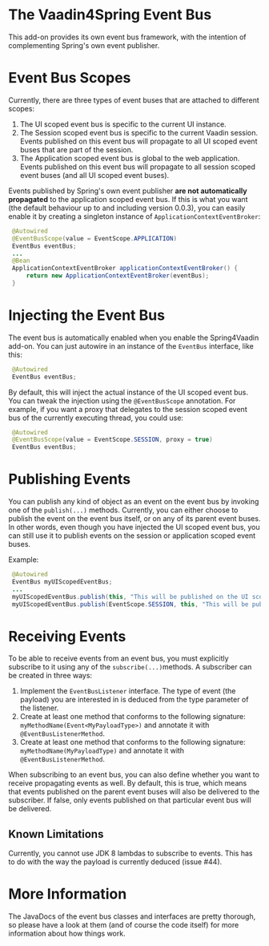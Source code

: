 The Vaadin4Spring Event Bus
===========================

This add-on provides its own event bus framework, with the intention of complementing Spring's own event publisher.

# Event Bus Scopes

Currently, there are three types of event buses that are attached to different scopes:

1. The UI scoped event bus is specific to the current UI instance.
2. The Session scoped event bus is specific to the current Vaadin session. Events published on this event bus will propagate
   to all UI scoped event buses that are part of the session.
3. The Application scoped event bus is global to the web application. Events published on this event bus will propagate to
   all session scoped event buses (and all UI scoped event buses).

Events published by Spring's own event publisher **are not automatically propagated** to the application scoped event bus.
If this is what you want (the default behaviour up to and including version 0.0.3), you can easily enable it by
creating a singleton instance of ```ApplicationContextEventBroker```:

```java
 @Autowired
 @EventBusScope(value = EventScope.APPLICATION)
 EventBus eventBus;
 ...
 @Bean
 ApplicationContextEventBroker applicationContextEventBroker() {
     return new ApplicationContextEventBroker(eventBus);
 }
```    

# Injecting the Event Bus

The event bus is automatically enabled when you enable the Spring4Vaadin add-on. You can just autowire in an instance
of the ```EventBus``` interface, like this:

```java
 @Autowired
 EventBus eventBus;
```

By default, this will inject the actual instance of the UI scoped event bus. You can tweak the injection using the
```@EventBusScope``` annotation. For example, if you want a proxy that delegates to the session scoped event bus
of the currently executing thread, you could use:

```java
 @Autowired
 @EventBusScope(value = EventScope.SESSION, proxy = true)
 EventBus eventBus;
```

# Publishing Events

You can publish any kind of object as an event on the event bus by invoking one of the ```publish(...)``` methods.
Currently, you can either choose to publish the event on the event bus itself, or on any of its parent event buses.
In other words, even though you have injected the UI scoped event bus, you can still use it to publish events on the
session or application scoped event buses.

Example:

```java
 @Autowired
 EventBus myUIScopedEventBus;
 ...
 myUIScopedEventBus.publish(this, "This will be published on the UI scoped event bus");
 myUIScopedEventBus.publish(EventScope.SESSION, this, "This will be published on the session scoped event bus");
```

# Receiving Events

To be able to receive events from an event bus, you must explicitly subscribe to it using any of 
the ```subscribe(...)```methods. A subscriber can be created in three ways:

1. Implement the ```EventBusListener``` interface. The type of event (the payload) you are interested in is deduced from
   the type parameter of the listener.
2. Create at least one method that conforms to the following signature: ```myMethodName(Event<MyPayloadType>)``` and
   annotate it with ```@EventBusListenerMethod```.
3. Create at least one method that conforms to the following signature: ```myMethodName(MyPayloadType)``` and
   annotate it with ```@EventBusListenerMethod```.

When subscribing to an event bus, you can also define whether you want to receive propagating events as well. By default,
this is true, which means that events published on the parent event buses will also be delivered to the subscriber. If
false, only events published on that particular event bus will be delivered.

## Known Limitations

Currently, you cannot use JDK 8 lambdas to subscribe to events. This has to do with the way
the payload is currently deduced (issue #44).

# More Information

The JavaDocs of the event bus classes and interfaces are pretty thorough, so please have a look at them (and of course
the code itself) for more information about how things work.

